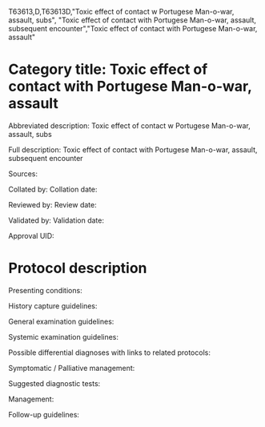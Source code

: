 T63613,D,T63613D,"Toxic effect of contact w Portugese Man-o-war, assault, subs", "Toxic effect of contact with Portugese Man-o-war, assault, subsequent encounter","Toxic effect of contact with Portugese Man-o-war, assault"
# Category title: Toxic effect of contact with Portugese Man-o-war, assault

Abbreviated description: Toxic effect of contact w Portugese Man-o-war, assault, subs

Full description: Toxic effect of contact with Portugese Man-o-war, assault, subsequent encounter

Sources:

Collated by:
Collation date:

Reviewed by:
Review date:

Validated by:
Validation date:

Approval UID:

# Protocol description

Presenting conditions:

History capture guidelines:

General examination guidelines:

Systemic examination guidelines:

Possible differential diagnoses with links to related protocols:

Symptomatic / Palliative management:

Suggested diagnostic tests:

Management:

Follow-up guidelines:
